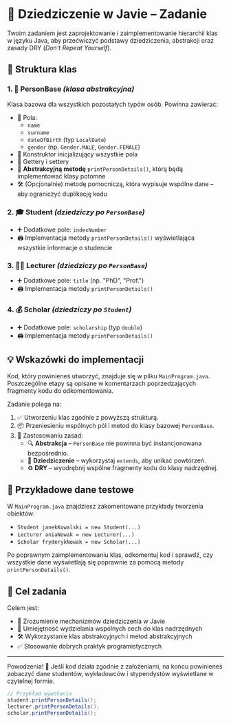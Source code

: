 # 🧠 Dziedziczenie w Javie – Zadanie

Twoim zadaniem jest zaprojektowanie i zaimplementowanie hierarchii klas w języku Java, aby przećwiczyć podstawy dziedziczenia, abstrakcji oraz zasady DRY (*Don't Repeat Yourself*).

## 🧱 Struktura klas

### 1. **🧍 PersonBase** *(klasa abstrakcyjna)*
Klasa bazowa dla wszystkich pozostałych typów osób. Powinna zawierać:
- 🔹 Pola:
  - `name`
  - `surname`
  - `dateOfBirth` (typ `LocalDate`)
  - `gender` (np. `Gender.MALE`, `Gender.FEMALE`)
- 🔹 Konstruktor inicjalizujący wszystkie pola
- 🔹 Gettery i settery
- 🔹 **Abstrakcyjną metodę** `printPersonDetails()`, którą będą implementować klasy potomne
- 🛠️ (Opcjonalnie) metodę pomocniczą, która wypisuje wspólne dane – aby ograniczyć duplikację kodu

### 2. **🎓 Student** *(dziedziczy po `PersonBase`)*
- ➕ Dodatkowe pole: `indexNumber`
- 🖨️ Implementacja metody `printPersonDetails()` wyświetlająca wszystkie informacje o studencie

### 3. **👩‍🏫 Lecturer** *(dziedziczy po `PersonBase`)*
- ➕ Dodatkowe pole: `title` (np. "PhD", "Prof.")
- 🖨️ Implementacja metody `printPersonDetails()`

### 4. **💰 Scholar** *(dziedziczy po `Student`)*
- ➕ Dodatkowe pole: `scholarship` (typ `double`)
- 🖨️ Implementacja metody `printPersonDetails()`

## 💡 Wskazówki do implementacji

Kod, który powinieneś utworzyć, znajduje się w pliku `MainProgram.java`. Poszczególne etapy są opisane w komentarzach poprzedzających fragmenty kodu do odkomentowania.

Zadanie polega na:
1. ✅ Utworzeniu klas zgodnie z powyższą strukturą.
2. 📦 Przeniesieniu wspólnych pól i metod do klasy bazowej `PersonBase`.
3. 📐 Zastosowaniu zasad:
   - 🔍 **Abstrakcja** – `PersonBase` nie powinna być instancjonowana bezpośrednio.
   - 🧬 **Dziedziczenie** – wykorzystaj `extends`, aby unikać powtórzeń.
   - ♻️ **DRY** – wyodrębnij wspólne fragmenty kodu do klasy nadrzędnej.

## 🧪 Przykładowe dane testowe

W `MainProgram.java` znajdziesz zakomentowane przykłady tworzenia obiektów:
- `Student janekKowalski = new Student(...)`
- `Lecturer aniaNowak = new Lecturer(...)`
- `Scholar fryderykNowak = new Scholar(...)`

Po poprawnym zaimplementowaniu klas, odkomentuj kod i sprawdź, czy wszystkie dane wyświetlają się poprawnie za pomocą metody `printPersonDetails()`.

## 🎯 Cel zadania

Celem jest:
- 🧠 Zrozumienie mechanizmów dziedziczenia w Javie
- 🧩 Umiejętność wydzielania wspólnych cech do klas nadrzędnych
- 🛠️ Wykorzystanie klas abstrakcyjnych i metod abstrakcyjnych
- ✅ Stosowanie dobrych praktyk programistycznych

---
Powodzenia! 🙂 Jeśli kod działa zgodnie z założeniami, na końcu powinieneś zobaczyć dane studentów, wykładowców i stypendystów wyświetlane w czytelnej formie.

```java
// Przykład wywołania
student.printPersonDetails();
lecturer.printPersonDetails();
scholar.printPersonDetails();
```

